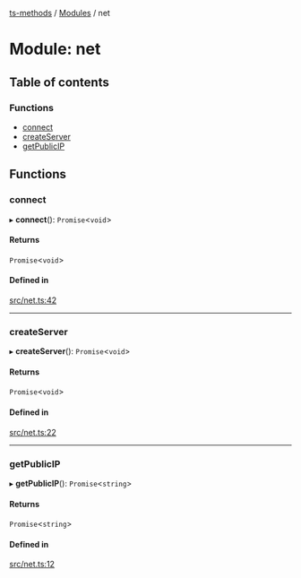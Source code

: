 [ts-methods](../README.md) / [Modules](../modules.md) / net

# Module: net

## Table of contents

### Functions

- [connect](net.md#connect)
- [createServer](net.md#createserver)
- [getPublicIP](net.md#getpublicip)

## Functions

### connect

▸ **connect**(): `Promise`<`void`\>

#### Returns

`Promise`<`void`\>

#### Defined in

[src/net.ts:42](https://github.com/jonathanchowjh/ts-utils/blob/7ca4bf8/src/net.ts#L42)

---

### createServer

▸ **createServer**(): `Promise`<`void`\>

#### Returns

`Promise`<`void`\>

#### Defined in

[src/net.ts:22](https://github.com/jonathanchowjh/ts-utils/blob/7ca4bf8/src/net.ts#L22)

---

### getPublicIP

▸ **getPublicIP**(): `Promise`<`string`\>

#### Returns

`Promise`<`string`\>

#### Defined in

[src/net.ts:12](https://github.com/jonathanchowjh/ts-utils/blob/7ca4bf8/src/net.ts#L12)
